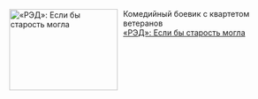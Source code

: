 <!--2025-03-24 10:15:17-->
<div class="yb">
  <div class="rss smaller1 kino_kino"><a href="https://www.kino-teatr.ru/kino/art/tv/1844/" title="«РЭД»: Если бы старость могла"><img src="https://www.kino-teatr.ru/art/4/4/1844/poster.jpg" width="196" height="147" align="left" hspace="5" style="margin: 0px 10px 0px 5px" alt="«РЭД»: Если бы старость могла"/></a>Комедийный боевик с квартетом ветеранов <br><a class="light" href="https://www.kino-teatr.ru/kino/art/tv/1844/">«РЭД»: Если бы старость могла</a></div>
</div>
